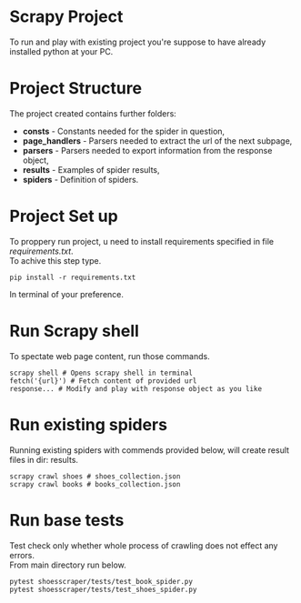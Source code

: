 # Scrapy Project
To run and play with existing project you're suppose to have already installed python at your PC.

# Project Structure
The project created contains further folders:
* **consts** - Constants needed for the spider in question,
* **page_handlers** - Parsers needed to extract the url of the next subpage,
* **parsers** - Parsers needed to export information from the response object,
* **results** - Examples of spider results,
* **spiders** - Definition of spiders.

# Project Set up
To proppery run project, u need to install requirements specified in file _requirements.txt_.\
To achive this step type.
```
pip install -r requirements.txt
```
In terminal of your preference.

# Run Scrapy shell
To spectate web page content, run those commands.
```
scrapy shell # Opens scrapy shell in terminal
fetch('{url}') # Fetch content of provided url
response... # Modify and play with response object as you like
```

# Run existing spiders
Running existing spiders with commends provided below, will create result files in dir: results.
```
scrapy crawl shoes # shoes_collection.json
scrapy crawl books # books_collection.json
```

# Run base tests
Test check only whether whole process of crawling does not effect any errors.\
From main directory run below.
```
pytest shoesscraper/tests/test_book_spider.py
pytest shoesscraper/tests/test_shoes_spider.py
```